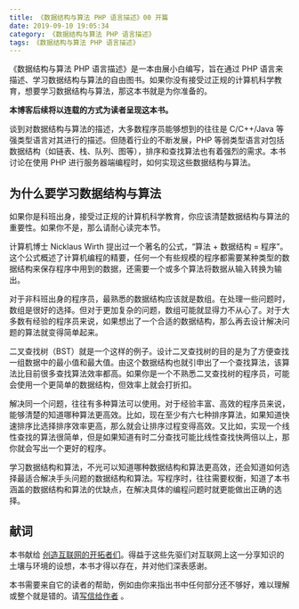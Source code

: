 ```yaml
---
title: 《数据结构与算法 PHP 语言描述》00 开篇
date: 2019-09-10 19:05:34
category: 《数据结构与算法 PHP 语言描述》
tags: 《数据结构与算法 PHP 语言描述》
---
```

《数据结构与算法 PHP 语言描述》是一本由展小白编写，旨在通过 PHP 语言来描述、学习数据结构与算法的自由图书。如果你没有接受过正规的计算机科学教育，想要学习数据结构与算法，那这本书就是为你准备的。

**本博客后续将以连载的方式为读者呈现这本书。**

谈到对数据结构与算法的描述，大多数程序员能够想到的往往是 C/C++/Java 等强类型语言对其进行的描述。但随着行业的不断发展，PHP 等弱类型语言对包括数据结构（如链表、栈、队列、图等），排序和查找算法也有着强烈的需求。本书讨论在使用 PHP 进行服务器端编程时，如何实现这些数据结构与算法。

## 为什么要学习数据结构与算法

如果你是科班出身，接受过正规的计算机科学教育，你应该清楚数据结构与算法的重要性。如果你不是，那么请耐心读完本节。

计算机博士 Nicklaus Wirth 提出过一个著名的公式，“算法 + 数据结构 = 程序”。这个公式概述了计算机编程的精要，任何一个有些规模的程序都需要某种类型的数据结构来保存程序中用到的数据，还需要一个或多个算法将数据从输入转换为输出。

对于非科班出身的程序员，最熟悉的数据结构应该就是数组。在处理一些问题时，数组是很好的选择。但对于更加复杂的问题，数组可能就显得力不从心了。对于大多数有经验的程序员来说，如果想出了一个合适的数据结构，那么再去设计解决问题的算法就变得简单起来。

二叉查找树（BST）就是一个这样的例子。设计二叉查找树的目的是为了方便查找一组数据中的最小值和最大值。由这个数据结构也就引申出了一个查找算法，该算法比目前很多查找算法效率都高。如果你是一个不熟悉二叉查找树的程序员，可能会使用一个更简单的数据结构，但效率上就会打折扣。

解决同一个问题，往往有多种算法可以使用。对于经验丰富、高效的程序员来说，能够清楚的知道哪种算法更高效。比如，现在至少有六七种排序算法，如果知道快速排序比选择排序效率更高，那么就会让排序过程变得高效。又比如，实现一个线性查找的算法很简单，但是如果知道有时二分查找可能比线性查找快两倍以上，那你就会写出一个更好的程序。

学习数据结构和算法，不光可以知道哪种数据结构和算法更高效，还会知道如何选择最适合解决手头问题的数据结构和算法。写程序时，往往需要权衡，知道了本书涵盖的数据结构和算法的优缺点，在解决具体的编程问题时就更能做出正确的选择。

## 献词

本书献给 [创造互联网的开拓者们](http://www.ibiblio.org/pioneers/index.html)。得益于这些先驱们对互联网上这一分享知识的土壤与环境的设想，本书才得以存在，并对他们深表感谢。

本书需要来自它的读者的帮助，例如由你来指出书中任何部分还不够好，难以理解或整个就是错的。请[写信给作者](bai.zhan@qq.com) 。
